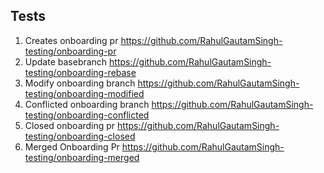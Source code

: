 ## Tests

1. Creates onboarding pr https://github.com/RahulGautamSingh-testing/onboarding-pr
2. Update basebranch https://github.com/RahulGautamSingh-testing/onboarding-rebase
3. Modify onboarding branch https://github.com/RahulGautamSingh-testing/onboarding-modified
4. Conflicted onboarding branch https://github.com/RahulGautamSingh-testing/onboarding-conflicted
5. Closed onboarding pr https://github.com/RahulGautamSingh-testing/onboarding-closed
6. Merged Onboarding Pr https://github.com/RahulGautamSingh-testing/onboarding-merged
